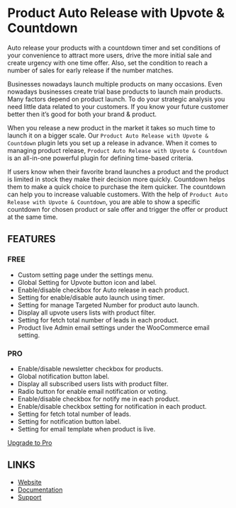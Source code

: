# Product Auto Release with Upvote & Countdown

Auto release your products with a countdown timer and set conditions of your convenience to attract more users, drive the more initial sale and create urgency with one time offer. Also, set the condition to reach a number of sales for early release if the number matches.

Businesses nowadays launch multiple products on many occasions. Even nowadays businesses create trial base products to launch main products. Many factors depend on product launch. To do your strategic analysis you need little data related to your customers. If you know your future customer better then it’s good for both your brand & product.

When you release a new product in the market it takes so much time to launch it on a bigger scale. Our `Product Auto Release with Upvote & Countdown` plugin lets you set up a release in advance. When it comes to managing product release, `Product Auto Release with Upvote & Countdown` is an all-in-one powerful plugin for defining time-based criteria.

If users know when their favorite brand launches a product and the product is limited in stock they make their decision more quickly. Countdown helps them to make a quick choice to purchase the item quicker. The countdown can help you to increase valuable customers. With the help of `Product Auto Release with Upvote & Countdown`, you are able to show a specific countdown for chosen product or sale offer and trigger the offer or product at the same time.

## FEATURES

### FREE 

* Custom setting page under the settings menu.
* Global Setting for Upvote button icon and label.
* Enable/disable checkbox for Auto release in each product.
* Setting for enable/disable auto launch using timer.
* Setting for manage Targeted Number for product auto launch.
* Display all upvote users lists with product filter.
* Setting for fetch total number of leads in each product.
* Product live Admin email settings under the WooCommerce email setting.

### PRO

* Enable/disable newsletter checkbox for products.
* Global notification button label.
* Display all subscribed users lists with product filter.
* Radio button for enable email notification or voting.
* Enable/disable checkbox for notify me in each product.
* Enable/disable checkbox setting for notification in each product.
* Setting for fetch total number of leads.
* Setting for notification button label.
* Setting for email template when product is live.

[Upgrade to Pro](https://store.creedally.com/product/woocommerce-product-auto-release/)

## LINKS

* [Website](https://store.creedally.com/)
* [Documentation](https://store.creedally.com/product/woocommerce-product-auto-release/)
* [Support](https://store.creedally.com/support/)
